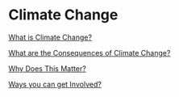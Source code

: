 # Climate Change

[What is Climate Change?](https://anl059.github.io/syn1-climate-change/overview.html)

[What are the Consequences of Climate Change?](https://anl059.github.io/syn1-climate-change/consequences.html)

[Why Does This Matter?](https://anl059.github.io/syn1-climate-change/matters.html)

[Ways you can get Involved?](https://anl059.github.io/syn1-climate-change/getinvolved.html)
